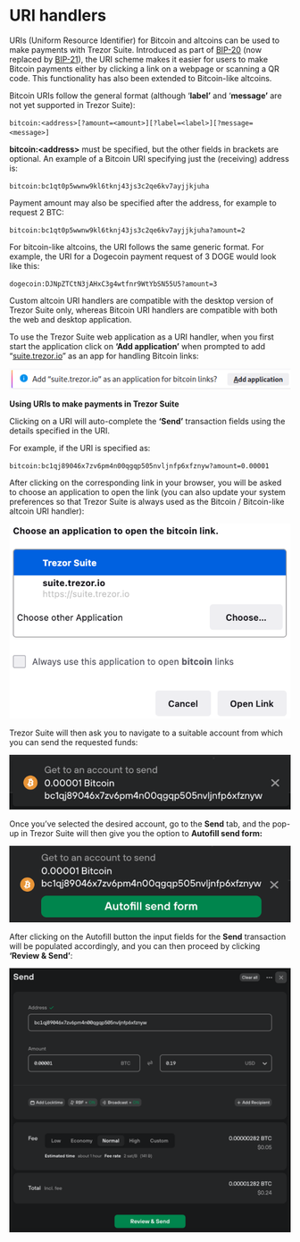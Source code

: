 # URI handlers

URIs (Uniform Resource Identifier) for Bitcoin and altcoins can be used to make payments with Trezor Suite. Introduced as part of [BIP-20](https://github.com/bitcoin/bips/blob/master/bip-0020.mediawiki) (now replaced by [BIP-21](https://github.com/bitcoin/bips/blob/master/bip-0021.mediawiki)), the URI scheme makes it easier for users to make Bitcoin payments either by clicking a link on a webpage or scanning a QR code. This functionality has also been extended to Bitcoin-like altcoins.

Bitcoin URIs follow the general format (although ‘**label’** and ‘**message’** are not yet supported in Trezor Suite):

`bitcoin:<address>[?amount=<amount>][?label=<label>][?message=<message>]`

**bitcoin:\<address>** must be specified, but the other fields in brackets are optional. An example of a Bitcoin URI specifying just the (receiving) address is:

`bitcoin:bc1qt0p5wwnw9kl6tknj43js3c2qe6kv7ayjjkjuha`

Payment amount may also be specified after the address, for example to request 2 BTC:

`bitcoin:bc1qt0p5wwnw9kl6tknj43js3c2qe6kv7ayjjkjuha?amount=2`

For bitcoin-like altcoins, the URI follows the same generic format. For example, the URI for a Dogecoin payment request of 3 DOGE would look like this:

`dogecoin:DJNpZTCtN3jAHxC3g4wtfnr9WtYbSN55U5?amount=3`

Custom altcoin URI handlers are compatible with the desktop version of Trezor Suite only, whereas Bitcoin URI handlers are compatible with both the web and desktop application.

To use the Trezor Suite web application as a URI handler, when you first start the application click on **‘Add application’** when prompted to add “[suite.trezor.io](http://suite.trezor.io)” as an app for handling Bitcoin links:

![](<../../.gitbook/assets/image (2).png>)

**Using URIs to make payments in Trezor Suite**

Clicking on a URI will auto-complete the **‘Send’** transaction fields using the details specified in the URI.

For example, if the URI is specified as:

`bitcoin:bc1qj89046x7zv6pm4n00qgqp505nvljnfp6xfznyw?amount=0.00001`

After clicking on the corresponding link in your browser, you will be asked to choose an application to open the link (you can also update your system preferences so that Trezor Suite is always used as the Bitcoin / Bitcoin-like altcoin URI handler):

![](<../../.gitbook/assets/image (9).png>)



Trezor Suite will then ask you to navigate to a suitable account from which you can send the requested funds:

![](<../../.gitbook/assets/image (5).png>)

Once you’ve selected the desired account, go to the **Send** tab, and the pop-up in Trezor Suite will then give you the option to **Autofill send form:**

![](<../../.gitbook/assets/image (1).png>)

After clicking on the Autofill button the input fields for the **Send** transaction will be populated accordingly, and you can then proceed by clicking **‘Review & Send’**:

![](<../../.gitbook/assets/image (1) (1).png>)
